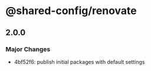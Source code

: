 # @shared-config/renovate

## 2.0.0

### Major Changes

- 4bf52f6: publish initial packages with default settings
